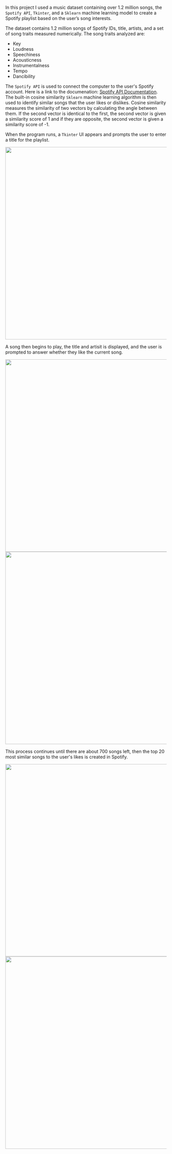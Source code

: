 In this project I used a music dataset containing over 1.2 million songs, the `Spotify API`, `Tkinter`, and a `Sklearn` machine learning model to create a Spotify playlist based on the user’s song interests.

The dataset contains 1.2 million songs of Spotify IDs, title, artists, and a set of song traits measured numerically.
The song traits analyzed are:  
- Key
- Loudness
- Speechiness
- Acousticness
- Instrumentalness
- Tempo
- Dancibility
  
The `Spotify API` is used to connect the computer to the user's Spotify account. Here is a link to the documenation: [Spotify API Documentation](https://developer.spotify.com/documentation/web-api).
The built-in cosine similarity `Sklearn` machine learning algorithm is then used to identify similar songs that the user likes or dislikes. 
Cosine similarity measures the similarity of two vectors by calculating the angle between them. 
If the second vector is identical to the first, the second vector is given a similarity score of 1 and if they are opposite, the second vector is given a similarity score of -1.

When the program runs, a `Tkinter` UI appears and prompts the user to enter a title for the playlist.   
<p align="center">
  <img src="PlaylistName.png" width="600"/>
</p>
A song then begins to play, the title and artisit is displayed, and the user is prompted to answer whether they like the current song.  
<p align="center">
  <img src="SongsLeft1.png" width="600"/>
  <img src="SongsLeft2.png" width="600"/>
</p>
This process continues until there are about 700 songs left, then the top 20 most similar songs to the user's likes is created in Spotify.
<p align="center">
  <img src="PlaylistCreated.png" width="600"/>
  <img src="FinalPlaylist.png" width="600"/>
</p>
